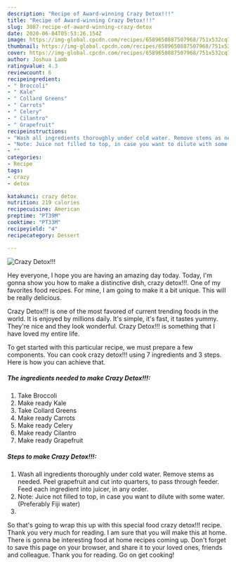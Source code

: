 ```yaml
---
description: "Recipe of Award-winning Crazy Detox!!!"
title: "Recipe of Award-winning Crazy Detox!!!"
slug: 3087-recipe-of-award-winning-crazy-detox
date: 2020-06-04T05:53:26.154Z
image: https://img-global.cpcdn.com/recipes/6589650887507968/751x532cq70/crazy-detox-recipe-main-photo.jpg
thumbnail: https://img-global.cpcdn.com/recipes/6589650887507968/751x532cq70/crazy-detox-recipe-main-photo.jpg
cover: https://img-global.cpcdn.com/recipes/6589650887507968/751x532cq70/crazy-detox-recipe-main-photo.jpg
author: Joshua Lamb
ratingvalue: 4.3
reviewcount: 6
recipeingredient:
- " Broccoli"
- " Kale"
- " Collard Greens"
- " Carrots"
- " Celery"
- " Cilantro"
- " Grapefruit"
recipeinstructions:
- "Wash all ingredients thoroughly under cold water. Remove stems as needed. Peel grapefruit and cut into quarters, to pass through feeder. Feed each ingredient into juicer, in any order."
- "Note: Juice not filled to top, in case you want to dilute with some water. (Preferably Fiji water)"
- ""
categories:
- Recipe
tags:
- crazy
- detox

katakunci: crazy detox 
nutrition: 219 calories
recipecuisine: American
preptime: "PT39M"
cooktime: "PT33M"
recipeyield: "4"
recipecategory: Dessert

---
```



![Crazy Detox!!!](https://img-global.cpcdn.com/recipes/6589650887507968/751x532cq70/crazy-detox-recipe-main-photo.jpg)

Hey everyone, I hope you are having an amazing day today. Today, I'm gonna show you how to make a distinctive dish, crazy detox!!!. One of my favorites food recipes. For mine, I am going to make it a bit unique. This will be really delicious.

Crazy Detox!!! is one of the most favored of current trending foods in the world. It is enjoyed by millions daily. It's simple, it's fast, it tastes yummy. They're nice and they look wonderful. Crazy Detox!!! is something that I have loved my entire life.




To get started with this particular recipe, we must prepare a few components. You can cook crazy detox!!! using 7 ingredients and 3 steps. Here is how you can achieve that.

<!--inarticleads1-->

##### The ingredients needed to make Crazy Detox!!!:

1. Take  Broccoli
1. Make ready  Kale
1. Take  Collard Greens
1. Make ready  Carrots
1. Make ready  Celery
1. Make ready  Cilantro
1. Make ready  Grapefruit




<!--inarticleads2-->

##### Steps to make Crazy Detox!!!:

1. Wash all ingredients thoroughly under cold water. Remove stems as needed. Peel grapefruit and cut into quarters, to pass through feeder. Feed each ingredient into juicer, in any order.
1. Note: Juice not filled to top, in case you want to dilute with some water. (Preferably Fiji water)
1. 




So that's going to wrap this up with this special food crazy detox!!! recipe. Thank you very much for reading. I am sure that you will make this at home. There is gonna be interesting food at home recipes coming up. Don't forget to save this page on your browser, and share it to your loved ones, friends and colleague. Thank you for reading. Go on get cooking!
